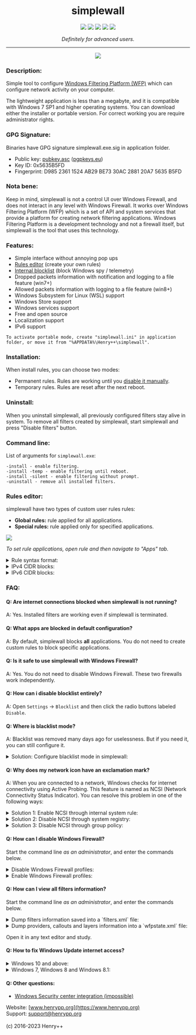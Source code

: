 <h1 align="center">simplewall</h1>

<p align="center">
	<a href="https://github.com/henrypp/simplewall/releases"><img src="https://img.shields.io/github/v/release/henrypp/simplewall?style=flat-square&include_prereleases&label=version" /></a>
	<a href="https://github.com/henrypp/simplewall/releases"><img src="https://img.shields.io/github/downloads/henrypp/simplewall/total.svg?style=flat-square" /></a>
	<a href="https://github.com/henrypp/simplewall/issues"><img src="https://img.shields.io/github/issues-raw/henrypp/simplewall.svg?style=flat-square&label=issues" /></a>
	<a href="https://github.com/henrypp/simplewall/graphs/contributors"><img src="https://img.shields.io/github/contributors/henrypp/simplewall?style=flat-square" /></a>
	<a href="https://github.com/henrypp/simplewall/blob/master/LICENSE"><img src="https://img.shields.io/github/license/henrypp/simplewall?style=flat-square" /></a>
</p>

<p align="center">
	<i>Definitely for advanced users.</i>
</p>

-------

<p align="center">
	<img src="https://www.henrypp.org/images/simplewall.png?cachefix" />
</p>

### Description:
Simple tool to configure [Windows Filtering Platform (WFP)](https://docs.microsoft.com/en-us/windows/win32/fwp/windows-filtering-platform-start-page) which can configure network activity on your computer.

The lightweight application is less than a megabyte, and it is compatible with Windows 7 SP1 and higher operating systems.
You can download either the installer or portable version. For correct working you are require administrator rights.

### GPG Signature:
Binaries have GPG signature simplewall.exe.sig in application folder.

- Public key: [pubkey.asc](https://raw.githubusercontent.com/henrypp/builder/master/pubkey.asc) ([pgpkeys.eu](https://pgpkeys.eu/pks/lookup?op=index&fingerprint=on&search=0x5635B5FD))
- Key ID: 0x5635B5FD
- Fingerprint: D985 2361 1524 AB29 BE73 30AC 2881 20A7 5635 B5FD

### Nota bene:
Keep in mind, simplewall is not a control UI over Windows Firewall, and does not interact in any level with Windows Firewall. It works over Windows Filtering Platform (WFP) which is a set of API and system services that provide a platform for creating network filtering applications. Windows Filtering Platform is a development technology and not a firewall itself, but simplewall is the tool that uses this technology.

### Features:
- Simple interface without annoying pop ups
- [Rules editor](https://github.com/henrypp/simplewall/wiki/Rules-editor) (create your own rules)
- [Internal blocklist](https://github.com/crazy-max/WindowsSpyBlocker/wiki/dataSimplewall) (block Windows spy / telemetry)
- Dropped packets information with notification and logging to a file feature (win7+)
- Allowed packets information with logging to a file feature (win8+)
- Windows Subsystem for Linux (WSL) support
- Windows Store support
- Windows services support
- Free and open source
- Localization support
- IPv6 support

```
To activate portable mode, create "simplewall.ini" in application folder, or move it from "%APPDATA%\Henry++\simplewall".
```

### Installation:
When install rules, you can choose two modes:
- Permanent rules. Rules are working until you <a href="#uninstall">disable it manually</a>.
- Temporary rules. Rules are reset after the next reboot.

### Uninstall:
When you uninstall simplewall, all previously configured filters stay alive in system.
To remove all filters created by simplewall, start simplewall and press "Disable filters" button.

### Command line:
List of arguments for `simplewall.exe`:

~~~
-install - enable filtering.
-install -temp - enable filtering until reboot.
-install -silent - enable filtering without prompt.
-uninstall - remove all installed filters.
~~~

### Rules editor:
simplewall have two types of custom user rules rules:
- **Global rules:** rule applied for all applications.
- **Special rules:** rule applied only for specified applications.

<img src="https://www.henrypp.org/images/simplewall_rule3.png" />

_To set rule applications, open rule and then navigate to "Apps" tab._

<details>
<summary>Rule syntax format:</summary>

---
- IP addresses `192.168.0.1; 192.168.0.1; [fc00::]`
- IP addresses with port `192.168.0.1:80; 192.168.0.1:443; [fc00::]:443;`
- IP ranges `192.168.0.1-192.168.0.255; 192.168.0.1-192.168.0.255;`
- IP ranges (with port) `192.168.0.1-192.168.0.255:80; 192.168.0.1-192.168.0.255:443;` (v2.0.20+)
- IP with prefix lengths (CIDR) `192.168.0.0/16; 192.168.0.0/24; fe80::/10`
- Ports `21; 80; 443;`
- Ports ranges `20-21; 49152-65534;`

_To specify more than one ip, port and/or host, use semicolon._
---
</details>

<details>
<summary>IPv4 CIDR blocks:</summary>

---
|Address format|Mask|
|---|---|
|a.b.c.d/32|255.255.255.255|
|a.b.c.d/31|255.255.255.254|
|a.b.c.d/30|255.255.255.252|
|a.b.c.d/29|255.255.255.248|
|a.b.c.d/28|255.255.255.240|
|a.b.c.d/27|255.255.255.224|
|a.b.c.d/26|255.255.255.192|
|a.b.c.d/25|255.255.255.128|
|a.b.c.0/24|255.255.255.0|
|a.b.c.0/23|255.255.254.0|
|a.b.c.0/22|255.255.252.0|
|a.b.c.0/21|255.255.248.0|
|a.b.c.0/20|255.255.240.0|
|a.b.c.0/19|255.255.224.0|
|a.b.c.0/18|255.255.192.0|
|a.b.c.0/17|255.255.128.0|
|a.b.0.0/16|255.255.0.0|
|a.b.0.0/15|255.254.0.0|
|a.b.0.0/14|255.252.0.0|
|a.b.0.0/13|255.248.0.0|
|a.b.0.0/12|255.240.0.0|
|a.b.0.0/11|255.224.0.0|
|a.b.0.0/10|255.192.0.0|
|a.b.0.0/9|255.128.0.0|
|a.0.0.0/8|255.0.0.0|
|a.0.0.0/7|254.0.0.0|
|a.0.0.0/6|252.0.0.0|
|a.0.0.0/5|248.0.0.0|
|a.0.0.0/4|240.0.0.0|
|a.0.0.0/3|224.0.0.0|
|a.0.0.0/2|192.0.0.0|
|a.0.0.0/1|128.0.0.0|
|0.0.0.0/0|0.0.0.0|
---
</details>

<details>
<summary>IPv6 CIDR blocks:</summary>

---
`2001:0db8:0123:4567:89ab:cdef:1234:5678` <br>
`|||| |||| |||| |||| |||| |||| |||| ||||` <br>
`|||| |||| |||| |||| |||| |||| |||| |||128	Single end-points and loopback` <br>
`|||| |||| |||| |||| |||| |||| |||| |||127	Point-to-point links (inter-router)` <br>
`|||| |||| |||| |||| |||| |||| |||| ||124` <br>
`|||| |||| |||| |||| |||| |||| |||| |120` <br>
`|||| |||| |||| |||| |||| |||| |||| 116` <br>
`|||| |||| |||| |||| |||| |||| |||112` <br>
`|||| |||| |||| |||| |||| |||| ||108` <br>
`|||| |||| |||| |||| |||| |||| |104` <br>
`|||| |||| |||| |||| |||| |||| 100` <br>
`|||| |||| |||| |||| |||| |||96` <br>
`|||| |||| |||| |||| |||| ||92` <br>
`|||| |||| |||| |||| |||| |88` <br>
`|||| |||| |||| |||| |||| 84` <br>
`|||| |||| |||| |||| |||80` <br>
`|||| |||| |||| |||| ||76` <br>
`|||| |||| |||| |||| |72` <br>
`|||| |||| |||| |||| 68` <br>
`|||| |||| |||| |||64	Single LAN (default prefix size for SLAAC)` <br>
`|||| |||| |||| ||60	Some (very limited) 6rd deployments (/60 = 16 /64)` <br>
`|||| |||| |||| |56	Minimal end sites assignment[12] (e.g. Home network) (/56 = 256 /64)` <br>
`|||| |||| |||| 52	(/52 = 4096 /64)` <br>
`|||| |||| |||48	Typical assignment for larger sites (/48 = 65536 /64) - Many ISP also do for residential` <br>
`|||| |||| ||44` <br>
`|||| |||| |40` <br>
`|||| |||| 36	possible future Local Internet registry extra-small allocations` <br>
`|||| |||32	Local Internet registry minimum allocations` <br>
`|||| ||28	Local Internet registry medium allocations` <br>
`|||| |24	Local Internet registry large allocations` <br>
`|||| 20	Local Internet registry extra large allocations` <br>
`|||16` <br>
`||12	Regional Internet Registry allocations from IANA[15]` <br>
`|8` <br>
`4` <br>
---
</details>

### FAQ:
#### Q: Are internet connections blocked when simplewall is not running?
A: Yes. Installed filters are working even if simplewall is terminated.

#### Q: What apps are blocked in default configuration?
A: By default, simplewall blocks **all** applications. You do not need to create custom rules to block specific applications.

#### Q: Is it safe to use simplewall with Windows Firewall?
A:  Yes. You do not need to disable Windows Firewall. These two firewalls work independently.

#### Q: How can i disable blocklist entirely?
A:  Open `Settings` -> `Blocklist` and then click the radio buttons labeled `Disable`.

#### Q: Where is blacklist mode?
A: Blacklist was removed many days ago for uselessness. But if you need it, you can still configure it.

<details>
<summary>Solution: Configure blacklist mode in simplewall:</summary>

---
1) Open `Settings` -> `Rules`
2) Uncheck `Block outbound for all` and `Block inbound for all` options.
3) Create user rule (green cross on toolbar) with block action, any direction, `Block connection` name and empty remote and local rule.
4) You can assign this rule for apps whatever you want to block network access.
---
</details>

#### Q: Why does my network icon have an exclamation mark?
A: When you are connected to a network, Windows checks for internet connectivity using Active Probing. This feature is named as NCSI (Network Connectivity Status Indicator). You can resolve this problem in one of the following ways:

<details>
<summary>Solution 1: Enable NCSI through internal system rule:</summary>

---
1) Open `System rules` tab.
2) Allow `NCSI` rule (enabled by default).
---
</details>

<details>
<summary>Solution 2: Disable NCSI through system registry:</summary>

---
Create `Disable NCSI.reg` and import it into registry.

```reg
Windows Registry Editor Version 5.00

[HKEY_LOCAL_MACHINE\SOFTWARE\Policies\Microsoft\Windows\NetworkConnectivityStatusIndicator]
"NoActiveProbe"=dword:00000001
"DisablePassivePolling"=dword:00000001
```
---
</details>

<details>
<summary>Solution 3: Disable NCSI through group policy:</summary>

---
1) Launch the group policy editor (`gpedit.msc` ).
2) Go to `Computer Configuration -> Administrative Templates -> System -> Internet Communication Management -> Internet Communication Settings`.
3) Double-click `Turn off Windows Network Connectivity Status Indicator active tests` and then select Enabled. Click Ok.
4) Open the Command Prompt (Admin) and enter `gpupdate /force` to enforce the changes made to the Group Policies.
---
</details>

#### Q: How can I disable Windows Firewall?
Start the command line _as an administrator_, and enter the commands below.

<details>
<summary>Disable Windows Firewall profiles:</summary>

---
~~~bat
netsh advfirewall set allprofiles state off
~~~
---
</details>

<details>
<summary>Enable Windows Firewall profiles:</summary>

---
~~~bat
netsh advfirewall set allprofiles state on
~~~
---
</details>

#### Q: How can I view all filters information?
Start the command line _as an administrator_, and enter the commands below.

<details>
<summary>Dump filters information saved into a `filters.xml` file:</summary>

---
~~~bat
cd /d %USERPROFILE%\Desktop

netsh wfp show filters
~~~
---
</details>

<details>
<summary>Dump providers, callouts and layers information into a `wfpstate.xml` file:</summary>

---
~~~bat
cd /d %USERPROFILE%\Desktop

netsh wfp show state
~~~
---
</details>

Open it in any text editor and study.

#### Q: How to fix Windows Update internet access?
<details>
<summary>Windows 10 and above:</summary>

---
Open main window menu `Settings` -> `Rules` -> `Allow Windows Update`.
<br />
This is working by method described [here](https://github.com/henrypp/simplewall/issues/677).

---
</details>

<details>
<summary>Windows 7, Windows 8 and Windows 8.1:</summary>

---
Open main window, Navigate into `System rules` tab and then enable `Windows Update service` rule.

---
</details>

#### Q: Other questions:
- [Windows Security center integration (impossible)](https://stackoverflow.com/questions/3698285/how-can-i-tell-the-windows-security-center-that-im-an-antivirus/3698375#3698375)

Website: [www.henrypp.org](https://www.henrypp.org)<br />
Support: support@henrypp.org<br />
<br />
(c) 2016-2023 Henry++
